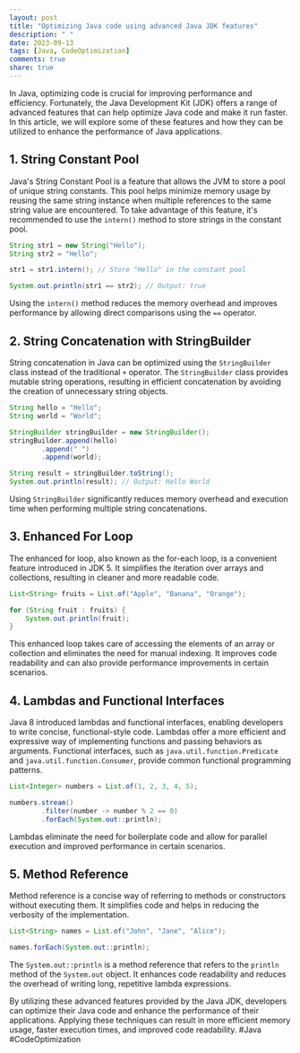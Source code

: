 ```yaml
---
layout: post
title: "Optimizing Java code using advanced Java JDK features"
description: " "
date: 2023-09-13
tags: [Java, CodeOptimization]
comments: true
share: true
---
```


In Java, optimizing code is crucial for improving performance and efficiency. Fortunately, the Java Development Kit (JDK) offers a range of advanced features that can help optimize Java code and make it run faster. In this article, we will explore some of these features and how they can be utilized to enhance the performance of Java applications.

## 1. String Constant Pool

Java's String Constant Pool is a feature that allows the JVM to store a pool of unique string constants. This pool helps minimize memory usage by reusing the same string instance when multiple references to the same string value are encountered. To take advantage of this feature, it's recommended to use the `intern()` method to store strings in the constant pool.

```java
String str1 = new String("Hello");
String str2 = "Hello";

str1 = str1.intern(); // Store "Hello" in the constant pool

System.out.println(str1 == str2); // Output: true
```
Using the `intern()` method reduces the memory overhead and improves performance by allowing direct comparisons using the `==` operator.

## 2. String Concatenation with StringBuilder

String concatenation in Java can be optimized using the `StringBuilder` class instead of the traditional `+` operator. The `StringBuilder` class provides mutable string operations, resulting in efficient concatenation by avoiding the creation of unnecessary string objects.

```java
String hello = "Hello";
String world = "World";

StringBuilder stringBuilder = new StringBuilder();
stringBuilder.append(hello)
        .append(" ")
        .append(world);

String result = stringBuilder.toString();
System.out.println(result); // Output: Hello World
```
Using `StringBuilder` significantly reduces memory overhead and execution time when performing multiple string concatenations.

## 3. Enhanced For Loop

The enhanced for loop, also known as the for-each loop, is a convenient feature introduced in JDK 5. It simplifies the iteration over arrays and collections, resulting in cleaner and more readable code.

```java
List<String> fruits = List.of("Apple", "Banana", "Orange");

for (String fruit : fruits) {
    System.out.println(fruit);
}
```
This enhanced loop takes care of accessing the elements of an array or collection and eliminates the need for manual indexing. It improves code readability and can also provide performance improvements in certain scenarios.

## 4. Lambdas and Functional Interfaces

Java 8 introduced lambdas and functional interfaces, enabling developers to write concise, functional-style code. Lambdas offer a more efficient and expressive way of implementing functions and passing behaviors as arguments. Functional interfaces, such as `java.util.function.Predicate` and `java.util.function.Consumer`, provide common functional programming patterns.

```java
List<Integer> numbers = List.of(1, 2, 3, 4, 5);

numbers.stream()
        .filter(number -> number % 2 == 0)
        .forEach(System.out::println);
```
Lambdas eliminate the need for boilerplate code and allow for parallel execution and improved performance in certain scenarios.

## 5. Method Reference

Method reference is a concise way of referring to methods or constructors without executing them. It simplifies code and helps in reducing the verbosity of the implementation.

```java
List<String> names = List.of("John", "Jane", "Alice");

names.forEach(System.out::println);
```
The `System.out::println` is a method reference that refers to the `println` method of the `System.out` object. It enhances code readability and reduces the overhead of writing long, repetitive lambda expressions.

By utilizing these advanced features provided by the Java JDK, developers can optimize their Java code and enhance the performance of their applications. Applying these techniques can result in more efficient memory usage, faster execution times, and improved code readability. #Java #CodeOptimization